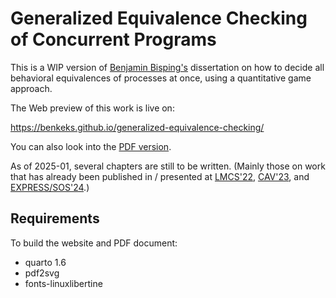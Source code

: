 # Generalized Equivalence Checking of Concurrent Programs

This is a WIP version of [Benjamin Bisping's](https://bbisping.de) dissertation on how to decide all behavioral equivalences of processes at once, using a quantitative game approach.

The Web preview of this work is live on:

<https://benkeks.github.io/generalized-equivalence-checking/>

You can also look into the [PDF version](https://benkeks.github.io/generalized-equivalence-checking/Generalized-Equivalence-Checking-of-Concurrent-Programs.pdf).

As of 2025-01, several chapters are still to be written. (Mainly those on work that has already been published in / presented at [LMCS'22](https://doi.org/10.46298/lmcs-18(3:19)2022), [CAV'23](https://doi.org/10.1007/978-3-031-37706-8_5), and [EXPRESS/SOS'24](https://doi.org/10.4204/EPTCS.412.6).)

## Requirements

To build the website and PDF document:

- quarto 1.6
- pdf2svg
- fonts-linuxlibertine
